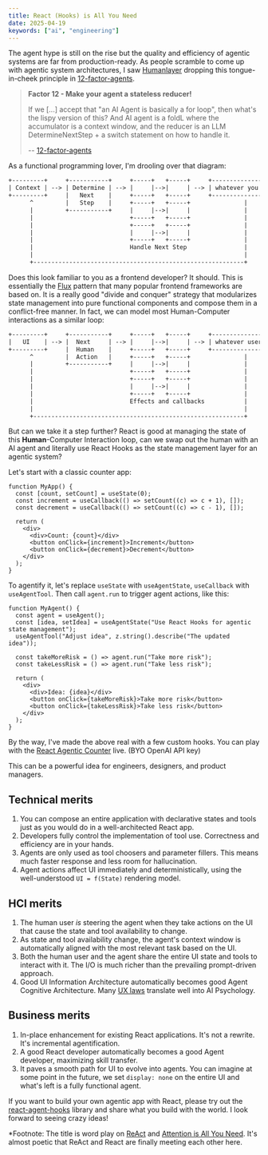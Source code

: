 ```yaml
---
title: React (Hooks) is All You Need
date: 2025-04-19
keywords: ["ai", "engineering"]
---
```


The agent hype is still on the rise but the quality and efficiency of agentic systems are far from production-ready. As people scramble to come up with agentic system architectures, I saw [Humanlayer](https://www.humanlayer.dev/) dropping this tongue-in-cheek principle in [12-factor-agents](https://github.com/humanlayer/12-factor-agents).

> **Factor 12 - Make your agent a stateless reducer!**
>
> If we [...] accept that "an AI Agent is basically a for loop", then what's the lispy version of this? And AI agent is a foldL where the accumulator is a context window, and the reducer is an LLM DetermineNextStep + a switch statement on how to handle it.
>
> -- [12-factor-agents](https://github.com/humanlayer/12-factor-agents/blob/main/content/factor-12-stateless-reducer.md)

As a functional programming lover, I'm drooling over that diagram:

```txt
+---------+     +-----------+     +-----+   +-----+     +-------------------+
| Context | --> | Determine | --> |     |-->|     | --> | whatever you want |
+---------+     |   Next    |     +-----+   +-----+     +-------------------+
      ^         |   Step    |     +-----+   +-----+               |
      |         +-----------+     |     |-->|     |               |
      |                           +-----+   +-----+               |
      |                           +-----+   +-----+               |
      |                           |     |-->|     |               |
      |                           +-----+   +-----+               |
      |                           Handle Next Step                |
      |                                                           |
      +-----------------------------------------------------------+
```

Does this look familiar to you as a frontend developer? It should. This is essentially the [Flux](https://facebookarchive.github.io/flux/docs/in-depth-overview) pattern that many popular frontend frameworks are based on. It is a really good "divide and conquer" strategy that modularizes state management into pure functional components and compose them in a conflict-free manner. In fact, we can model most Human-Computer interactions as a similar loop:

```txt
+---------+     +-----------+     +-----+   +-----+     +---------------------+
|   UI    | --> |  Next     | --> |     |-->|     | --> | whatever user wants |
+---------+     |  Human    |     +-----+   +-----+     +---------------------+
      ^         |  Action   |     +-----+   +-----+               |
      |         +-----------+     |     |-->|     |               |
      |                           +-----+   +-----+               |
      |                           +-----+   +-----+               |
      |                           |     |-->|     |               |
      |                           +-----+   +-----+               |
      |                           Effects and callbacks           |
      |                                                           |
      +-----------------------------------------------------------+
```

But can we take it a step further? React is good at managing the state of this **Human**-Computer Interaction loop, can we swap out the human with an AI agent and literally use React Hooks as the state management layer for an agentic system?

Let's start with a classic counter app:

```tsx
function MyApp() {
  const [count, setCount] = useState(0);
  const increment = useCallback(() => setCount((c) => c + 1), []);
  const decrement = useCallback(() => setCount((c) => c - 1), []);

  return (
    <div>
      <div>Count: {count}</div>
      <button onClick={increment}>Increment</button>
      <button onClick={decrement}>Decrement</button>
    </div>
  );
}
```

To agentify it, let's replace `useState` with `useAgentState`, `useCallback` with `useAgentTool`. Then call `agent.run` to trigger agent actions, like this:

```tsx
function MyAgent() {
  const agent = useAgent();
  const [idea, setIdea] = useAgentState("Use React Hooks for agentic state management");
  useAgentTool("Adjust idea", z.string().describe("The updated idea"));

  const takeMoreRisk = () => agent.run("Take more risk");
  const takeLessRisk = () => agent.run("Take less risk");

  return (
    <div>
      <div>Idea: {idea}</div>
      <button onClick={takeMoreRisk}>Take more risk</button>
      <button onClick={takeLessRisk}>Take less risk</button>
    </div>
  );
}
```

By the way, I've made the above real with a few custom hooks. You can play with the [React Agentic Counter](https://stackblitz.com/edit/react-agentic-counter?file=src%2Fmain.jsx) live. (BYO OpenAI API key)

This can be a powerful idea for engineers, designers, and product managers.

## Technical merits

1. You can compose an entire application with declarative states and tools just as you would do in a well-architected React app.
1. Developers fully control the implementation of tool use. Correctness and efficiency are in your hands.
1. Agents are only used as tool choosers and parameter fillers. This means much faster response and less room for hallucination.
1. Agent actions affect UI immediately and deterministically, using the well-understood `UI = f(State)` rendering model.

## HCI merits

1. The human user _is_ steering the agent when they take actions on the UI that cause the state and tool availability to change.
1. As state and tool availability change, the agent's context window is automatically aligned with the most relevant task based on the UI.
1. Both the human user and the agent share the entire UI state and tools to interact with it. The I/O is much richer than the prevailing prompt-driven approach.
1. Good UI Information Architecture automatically becomes good Agent Cognitive Architecture. Many [UX laws](https://alistapart.com/article/psychology-of-design/) translate well into AI Psychology.

## Business merits

1. In-place enhancement for existing React applications. It's not a rewrite. It's incremental agentification.
1. A good React developer automatically becomes a good Agent developer, maximizing skill transfer.
1. It paves a smooth path for UI to evolve into agents. You can imagine at some point in the future, we set `display: none` on the entire UI and what's left is a fully functional agent.

If you want to build your own agentic app with React, please try out the [react-agent-hooks](https://github.com/chuanqisun/react-agent-hooks) library and share what you build with the world. I look forward to seeing crazy ideas!

\*Footnote: The title is word play on [ReAct](https://arxiv.org/abs/2210.03629) and [Attention is All You Need](https://arxiv.org/abs/1706.03762). It's almost poetic that ReAct and React are finally meeting each other here.
